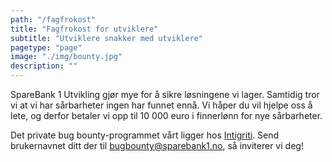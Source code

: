 ```yaml
---
path: "/fagfrokost"
title: "Fagfrokost for utviklere"
subtitle: "Utviklere snakker med utviklere"
pagetype: "page"
image: "./img/bounty.jpg"
description: ""
---
```


SpareBank 1 Utvikling gjør mye for å sikre løsningene vi lager. Samtidig tror vi at vi har sårbarheter ingen har funnet ennå. Vi håper du vil hjelpe oss å lete, og derfor betaler vi opp til 10&nbsp;000 euro i finnerlønn for nye sårbarheter.

Det private bug bounty-programmet vårt ligger hos [Intigriti](https://www.intigriti.com/). Send brukernavnet ditt der til bugbounty@sparebank1.no, så inviterer vi deg!
